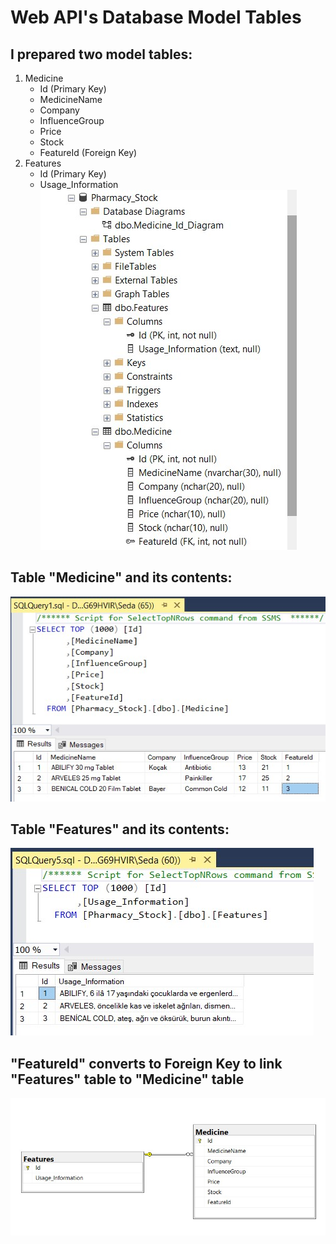# Web API's Database Model Tables

## I prepared two model tables:
1. Medicine 
    - Id (Primary Key)
    - MedicineName
    - Company
    - InfluenceGroup
    - Price
    - Stock
    - FeatureId (Foreign Key)
2. Features
    - Id (Primary Key)
    - Usage_Information
![Ilk](https://github.com/AKBANK-Patika-FullStack-Bootcamp/SedaKarkacier_Homeworks/blob/main/Homework3/Screenshots/1.jpg)

## Table "Medicine" and its contents:
![Iki](https://github.com/AKBANK-Patika-FullStack-Bootcamp/SedaKarkacier_Homeworks/blob/main/Homework3/Screenshots/2.jpg)

## Table "Features" and its contents:
![Uc](https://github.com/AKBANK-Patika-FullStack-Bootcamp/SedaKarkacier_Homeworks/blob/main/Homework3/Screenshots/3.jpg)

## "FeatureId" converts to Foreign Key to link "Features" table to "Medicine" table
![Dort](https://github.com/AKBANK-Patika-FullStack-Bootcamp/SedaKarkacier_Homeworks/blob/main/Homework3/Screenshots/4.jpg)